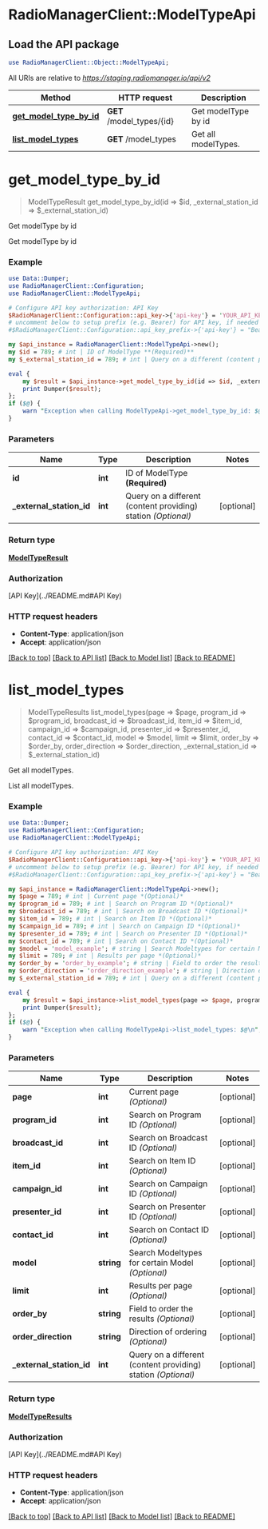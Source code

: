 # RadioManagerClient::ModelTypeApi

## Load the API package
```perl
use RadioManagerClient::Object::ModelTypeApi;
```

All URIs are relative to *https://staging.radiomanager.io/api/v2*

Method | HTTP request | Description
------------- | ------------- | -------------
[**get_model_type_by_id**](ModelTypeApi.md#get_model_type_by_id) | **GET** /model_types/{id} | Get modelType by id
[**list_model_types**](ModelTypeApi.md#list_model_types) | **GET** /model_types | Get all modelTypes.


# **get_model_type_by_id**
> ModelTypeResult get_model_type_by_id(id => $id, _external_station_id => $_external_station_id)

Get modelType by id

Get modelType by id

### Example 
```perl
use Data::Dumper;
use RadioManagerClient::Configuration;
use RadioManagerClient::ModelTypeApi;

# Configure API key authorization: API Key
$RadioManagerClient::Configuration::api_key->{'api-key'} = 'YOUR_API_KEY';
# uncomment below to setup prefix (e.g. Bearer) for API key, if needed
#$RadioManagerClient::Configuration::api_key_prefix->{'api-key'} = "Bearer";

my $api_instance = RadioManagerClient::ModelTypeApi->new();
my $id = 789; # int | ID of ModelType **(Required)**
my $_external_station_id = 789; # int | Query on a different (content providing) station *(Optional)*

eval { 
    my $result = $api_instance->get_model_type_by_id(id => $id, _external_station_id => $_external_station_id);
    print Dumper($result);
};
if ($@) {
    warn "Exception when calling ModelTypeApi->get_model_type_by_id: $@\n";
}
```

### Parameters

Name | Type | Description  | Notes
------------- | ------------- | ------------- | -------------
 **id** | **int**| ID of ModelType **(Required)** | 
 **_external_station_id** | **int**| Query on a different (content providing) station *(Optional)* | [optional] 

### Return type

[**ModelTypeResult**](ModelTypeResult.md)

### Authorization

[API Key](../README.md#API Key)

### HTTP request headers

 - **Content-Type**: application/json
 - **Accept**: application/json

[[Back to top]](#) [[Back to API list]](../README.md#documentation-for-api-endpoints) [[Back to Model list]](../README.md#documentation-for-models) [[Back to README]](../README.md)

# **list_model_types**
> ModelTypeResults list_model_types(page => $page, program_id => $program_id, broadcast_id => $broadcast_id, item_id => $item_id, campaign_id => $campaign_id, presenter_id => $presenter_id, contact_id => $contact_id, model => $model, limit => $limit, order_by => $order_by, order_direction => $order_direction, _external_station_id => $_external_station_id)

Get all modelTypes.

List all modelTypes.

### Example 
```perl
use Data::Dumper;
use RadioManagerClient::Configuration;
use RadioManagerClient::ModelTypeApi;

# Configure API key authorization: API Key
$RadioManagerClient::Configuration::api_key->{'api-key'} = 'YOUR_API_KEY';
# uncomment below to setup prefix (e.g. Bearer) for API key, if needed
#$RadioManagerClient::Configuration::api_key_prefix->{'api-key'} = "Bearer";

my $api_instance = RadioManagerClient::ModelTypeApi->new();
my $page = 789; # int | Current page *(Optional)*
my $program_id = 789; # int | Search on Program ID *(Optional)*
my $broadcast_id = 789; # int | Search on Broadcast ID *(Optional)*
my $item_id = 789; # int | Search on Item ID *(Optional)*
my $campaign_id = 789; # int | Search on Campaign ID *(Optional)*
my $presenter_id = 789; # int | Search on Presenter ID *(Optional)*
my $contact_id = 789; # int | Search on Contact ID *(Optional)*
my $model = 'model_example'; # string | Search Modeltypes for certain Model *(Optional)*
my $limit = 789; # int | Results per page *(Optional)*
my $order_by = 'order_by_example'; # string | Field to order the results *(Optional)*
my $order_direction = 'order_direction_example'; # string | Direction of ordering *(Optional)*
my $_external_station_id = 789; # int | Query on a different (content providing) station *(Optional)*

eval { 
    my $result = $api_instance->list_model_types(page => $page, program_id => $program_id, broadcast_id => $broadcast_id, item_id => $item_id, campaign_id => $campaign_id, presenter_id => $presenter_id, contact_id => $contact_id, model => $model, limit => $limit, order_by => $order_by, order_direction => $order_direction, _external_station_id => $_external_station_id);
    print Dumper($result);
};
if ($@) {
    warn "Exception when calling ModelTypeApi->list_model_types: $@\n";
}
```

### Parameters

Name | Type | Description  | Notes
------------- | ------------- | ------------- | -------------
 **page** | **int**| Current page *(Optional)* | [optional] 
 **program_id** | **int**| Search on Program ID *(Optional)* | [optional] 
 **broadcast_id** | **int**| Search on Broadcast ID *(Optional)* | [optional] 
 **item_id** | **int**| Search on Item ID *(Optional)* | [optional] 
 **campaign_id** | **int**| Search on Campaign ID *(Optional)* | [optional] 
 **presenter_id** | **int**| Search on Presenter ID *(Optional)* | [optional] 
 **contact_id** | **int**| Search on Contact ID *(Optional)* | [optional] 
 **model** | **string**| Search Modeltypes for certain Model *(Optional)* | [optional] 
 **limit** | **int**| Results per page *(Optional)* | [optional] 
 **order_by** | **string**| Field to order the results *(Optional)* | [optional] 
 **order_direction** | **string**| Direction of ordering *(Optional)* | [optional] 
 **_external_station_id** | **int**| Query on a different (content providing) station *(Optional)* | [optional] 

### Return type

[**ModelTypeResults**](ModelTypeResults.md)

### Authorization

[API Key](../README.md#API Key)

### HTTP request headers

 - **Content-Type**: application/json
 - **Accept**: application/json

[[Back to top]](#) [[Back to API list]](../README.md#documentation-for-api-endpoints) [[Back to Model list]](../README.md#documentation-for-models) [[Back to README]](../README.md)

